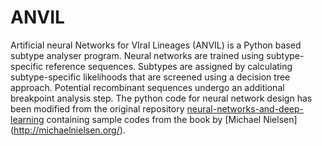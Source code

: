 # ANVIL
Artificial neural Networks for VIral Lineages (ANVIL) is a Python based subtype analyser program. Neural networks are trained using subtype-specific reference sequences. Subtypes are assigned by calculating subtype-specific likelihoods that are screened using a decision tree approach. Potential recombinant sequences undergo an additional breakpoint analysis step. The python code for neural network design has been modified from the original repository  [neural-networks-and-deep-learning](https://github.com/mnielsen/neural-networks-and-deep-learning) containing sample codes from the book by [Michael Nielsen] (http://michaelnielsen.org/).
